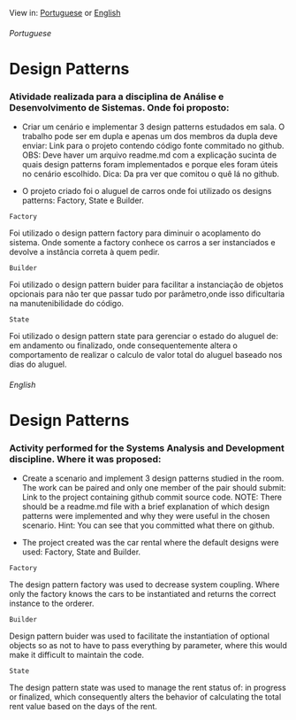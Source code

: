 View in: [Portuguese](https://github.com/victorassisr/design-patterns#Portugues) or [English](https://github.com/victorassisr/design-patterns#English)

###### Portuguese

# Design Patterns

### Atividade realizada para a disciplina de Análise e Desenvolvimento de Sistemas. Onde foi proposto:

* Criar um cenário e implementar 3 design patterns estudados em sala. O trabalho pode ser em dupla e apenas um dos membros da dupla deve enviar: Link para o projeto contendo código fonte commitado no github. OBS: Deve haver um arquivo readme.md com a explicação sucinta de quais design patterns foram implementados e porque eles foram úteis no cenário escolhido. Dica: Da pra ver que comitou o quê lá no github.

* O projeto criado foi o aluguel de carros onde foi utilizado os designs patterns: Factory, State e Builder.

```
Factory
```
Foi utilizado o design pattern factory para diminuir o acoplamento do sistema. Onde somente a factory conhece os carros a ser instanciados e devolve a instância correta à quem pedir.

```
Builder
```
Foi utilizado o design pattern buider para facilitar a instanciação de objetos opcionais para não ter que passar tudo por parâmetro,onde isso dificultaria na manutenibilidade do código.

```
State
```
Foi utilizado o design pattern state para gerenciar o estado do aluguel de: em andamento ou finalizado, onde consequentemente altera o comportamento de realizar o calculo de valor total do aluguel baseado nos dias do aluguel.


###### English

# Design Patterns

### Activity performed for the Systems Analysis and Development discipline. Where it was proposed:
* Create a scenario and implement 3 design patterns studied in the room. The work can be paired and only one member of the pair should submit: Link to the project containing github commit source code. NOTE: There should be a readme.md file with a brief explanation of which design patterns were implemented and why they were useful in the chosen scenario. Hint: You can see that you committed what there on github.

* The project created was the car rental where the default designs were used: Factory, State and Builder.

```
Factory
```
The design pattern factory was used to decrease system coupling. Where only the factory knows the cars to be instantiated and returns the correct instance to the orderer.

```
Builder
```
Design pattern buider was used to facilitate the instantiation of optional objects so as not to have to pass everything by parameter, where this would make it difficult to maintain the code.

```
State
```
The design pattern state was used to manage the rent status of: in progress or finalized, which consequently alters the behavior of calculating the total rent value based on the days of the rent.
